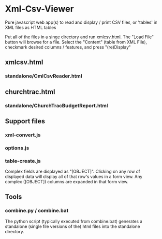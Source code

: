 # Xml-Csv-Viewer
Pure javascript web app(s) to read and display / print CSV files, or 'tables' in XML files as HTML tables

Put all of the files in a singe directory and run xmlcsv.html. The "Load File" button will browse for a file. Select the "Content" (table from XML File), checkmark desired columns / features, and press "(re)Display"

## xmlcsv.html
### standalone/CmlCsvReader.html

## churchtrac.html
### standalone/ChurchTracBudgetReport.html
## Support files

### xml-convert.js
### options.js
### table-create.js

Complex fields are displayed as "[OBJECT]".
Clicking on any row of displayed data will display all of that row's values in a form view. Any complex ([OBJECT]) columns are expanded in that form view.

## Tools
### combine.py / combine.bat
The python script (typically executed from combine.bat) generates a standalone (single file versions of
the) html files into the standalone directory.

